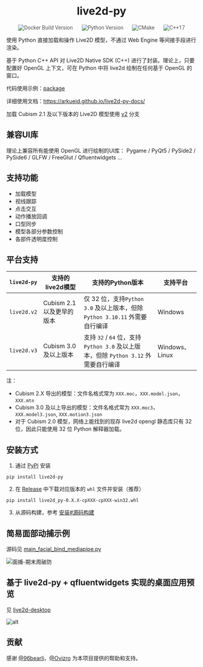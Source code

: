 <div align="center">
    <h1>live2d-py</h1>
</div>

<p align="center" style="font-family: 'Roboto', sans-serif; font-size: 1em; color: #555;">
    <img title="Docker Build Version" src="https://img.shields.io/github/v/release/Arkueid/live2d-py" alt="Docker Build Version" style="margin: 0 10px;">
    <img title="Python Version" src="https://img.shields.io/badge/python-3.10+-blue" alt="Python Version" style="margin: 0 10px;">
    <img title="CMake" src="https://img.shields.io/badge/CMake-3.13+-orange" alt="CMake" style="margin: 0 10px;">
    <img title="C++" src="https://img.shields.io/badge/C%2B%2B-17-yellow" alt="C++17" style="margin: 0 10px;">
</p>

使用 Python 直接加载和操作 Live2D 模型，不通过 Web Engine 等间接手段进行渲染。

基于 Python C++ API 对 Live2D Native SDK (C++) 进行了封装。理论上，只要配置好 OpenGL 上下文，可在 Python 中将 live2d 绘制在任何基于 OpenGL 的窗口。

代码使用示例：[package](./package/)

详细使用文档：https://arkueid.github.io/live2d-py-docs/

加载 Cubism 2.1 及以下版本的 Live2D 模型使用 [v2](https://github.com/Arkueid/live2d-py/tree/v2) 分支

## 兼容UI库
理论上兼容所有能使用 OpenGL 进行绘制的UI库： Pygame / PyQt5 / PySide2 / PySide6 / GLFW / FreeGlut / Qfluentwidgets ...

## 支持功能
* 加载模型
* 视线跟踪
* 点击交互
* 动作播放回调
* 口型同步
* 模型各部分参数控制
* 各部件透明度控制

## 平台支持

| `live2d-py` | 支持的live2d模型            | 支持的Python版本                                                    | 支持平台          |
|-------------|------------------------|----------------------------------------------------------------|---------------|
| `live2d.v2` | Cubism 2.1 以及更早的版本 | 仅 32 位，支持`Python 3.0` 及以上版本，但除 `Python 3.10.11` 外需要自行编译        | Windows       |
| `live2d.v3` | Cubism 3.0 及以上版本  | 支持 `32` / `64` 位，支持`Python 3.0` 及以上版本，但除 `Python 3.12` 外需要自行编译 | Windows、Linux |

注：
* Cubism 2.X 导出的模型：文件名格式常为 `XXX.moc`，`XXX.model.json`，`XXX.mtn`
* Cubism 3.0 及以上导出的模型：文件名格式常为 `XXX.moc3`，`XXX.model3.json`, `XXX.motion3.json` 
* 对于 Cubism 2.0 模型，网络上能找到的现存 live2d opengl 静态库只有 32 位，因此只能使用 32 位 Python 解释器加载。

## 安装方式

1. 通过 [PyPI](https://pypi.org/project/live2d-py/) 安装
```shell
pip install live2d-py
```

2. 在 [Release](https://github.com/Arkueid/live2d-py/releases/latest) 中下载对应版本的 `whl` 文件并安装（推荐）
```shell
pip install live2d_py-0.X.X-cpXXX-cpXXX-win32.whl
```

3. 从源码构建，参考 [安装#源码构建](https://arkueid.github.io/live2d-py-docs/%E4%BD%BF%E7%94%A8%E8%AF%B4%E6%98%8E/%E5%AE%89%E8%A3%85.html#%E6%BA%90%E7%A0%81%E6%9E%84%E5%BB%BA)


## 简易面部动捕示例
源码见 [main_facial_bind_mediapipe.py](./package/main_facial_bind_mediapipe.py)  

![面捕-期末周破防](./docs/video_test.gif)

## 基于 live2d-py + qfluentwidgets 实现的桌面应用预览

见 [live2d-desktop](https://github.com/Arkueid/Live2DMascot)

![alt](./docs/2.png)

## 贡献

感谢 [@96bearli]，[@Ovizro] 为本项目提供的帮助和支持。

[@96bearli]: https://github.com/96bearli
[@Ovizro]: https://github.com/Ovizro